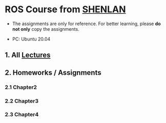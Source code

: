 <!--
 * @Author: Jingsheng Lyu
 * @Date: 2021-01-29 20:57:41
 * @LastEditors: Jingsheng Lyu
 * @LastEditTime: 2021-01-30 00:05:55
 * @FilePath: /ROS_Learning/README.md
 * @Github: https://github.com/jingshenglyu
 * @Web: https://jingshenglyu.github.io/
 * @E-Mail: jingshenglyu@gmail.com
-->

# ROS Course from [SHENLAN](https://www.shenlanxueyuan.com/)

* The assignments are only for reference. For better learning, please **do not only** copy the assignments.

* PC: Ubuntu 20.04

## 1. All [Lectures](https://github.com/jingshenglyu/ROS_Learning/tree/master/Lectures)

## 2. Homeworks / Assignments

### 2.1 Chapter2

### 2.2 Chapter3

### 2.3 Chapter4